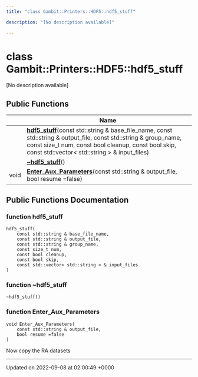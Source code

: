 ```yaml
---
title: "class Gambit::Printers::HDF5::hdf5_stuff"

description: "[No description available]"

---
```


# class Gambit::Printers::HDF5::hdf5_stuff



[No description available]

## Public Functions

|                | Name           |
| -------------- | -------------- |
| | **[hdf5_stuff](/documentation/code/classes/classgambit_1_1printers_1_1hdf5_1_1hdf5__stuff/#function-gambitprintershdf5hdf5-stuff-hdf5-stuff)**(const std::string & base_file_name, const std::string & output_file, const std::string & group_name, const size_t num, const bool cleanup, const bool skip, const std::vector< std::string > & input_files) |
| | **[~hdf5_stuff](/documentation/code/classes/classgambit_1_1printers_1_1hdf5_1_1hdf5__stuff/#function-gambitprintershdf5hdf5-stuff-hdf5-stuff)**() |
| void | **[Enter_Aux_Parameters](/documentation/code/classes/classgambit_1_1printers_1_1hdf5_1_1hdf5__stuff/#function-gambitprintershdf5hdf5-stuff-enter-aux-parameters)**(const std::string & output_file, bool resume =false) |

## Public Functions Documentation

### function hdf5_stuff

```
hdf5_stuff(
    const std::string & base_file_name,
    const std::string & output_file,
    const std::string & group_name,
    const size_t num,
    const bool cleanup,
    const bool skip,
    const std::vector< std::string > & input_files
)
```


### function ~hdf5_stuff

```
~hdf5_stuff()
```


### function Enter_Aux_Parameters

```
void Enter_Aux_Parameters(
    const std::string & output_file,
    bool resume =false
)
```


Now copy the RA datasets


-------------------------------

Updated on 2022-09-08 at 02:00:49 +0000